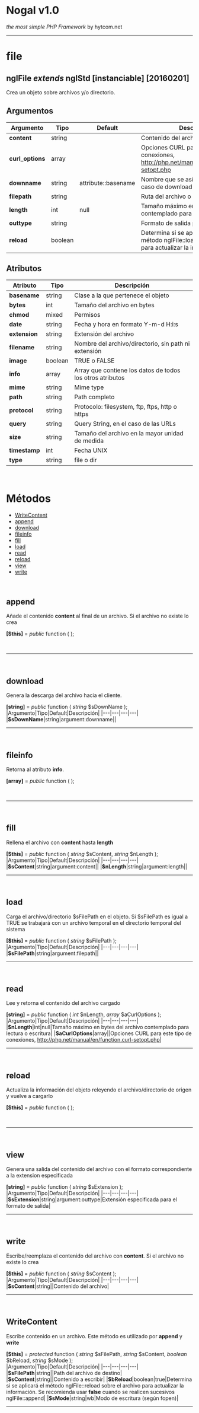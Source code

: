 # Nogal v1.0
*the most simple PHP Framework* by hytcom.net
___
  

# file
## nglFile *extends* nglStd [instanciable] [20160201]
Crea un objeto sobre archivos y/o directorio.
  
## Argumentos
|Argumento|Tipo|Default|Descripción|
|---|---|---|---|
|**content**|string||Contenido del archivo|
|**curl_options**|array||Opciones CURL para este tipo de conexiones, <a href="http://php.net/manual/en/function.curl-setopt.php" target="_blank">http://php.net/manual/en/function.curl-setopt.php</a>|
|**downname**|string|attribute::basename|Nombre que se asignará al archivo en caso de download|
|**filepath**|string||Ruta del archivo o directorio|
|**length**|int|null|Tamaño máximo en bytes del archivo contemplado para lectura o escritura|
|**outtype**|string||Formato de salida para el método view|
|**reload**|boolean||Determina si se aplicará nuevamente el método nglFile::load sobre el archivo para actualizar la información|

## Atributos
|Atributo|Tipo|Descripción|
|---|---|---|
|**basename**|string|Clase a la que pertenece el objeto|
|**bytes**|int|Tamaño del archivo en bytes|
|**chmod**|mixed|Permisos|
|**date**|string|Fecha y hora en formato Y-m-d H:i:s|
|**extension**|string|Extensión del archivo|
|**filename**|string|Nombre del archivo/directorio, sin path ni extensión|
|**image**|boolean|TRUE o FALSE|
|**info**|array|Array que contiene los datos de todos los otros atributos|
|**mime**|string|Mime type|
|**path**|string|Path completo|
|**protocol**|string|Protocolo: filesystem, ftp, ftps, http o https|
|**query**|string|Query String, en el caso de las URLs|
|**size**|string|Tamaño del archivo en la mayor unidad de medida|
|**timestamp**|int|Fecha UNIX|
|**type**|string|file o dir|

  
&nbsp;

# Métodos
- [WriteContent](#WriteContent)
- [append](#append)
- [download](#download)
- [fileinfo](#fileinfo)
- [fill](#fill)
- [load](#load)
- [read](#read)
- [reload](#reload)
- [view](#view)
- [write](#write)

  
&nbsp;


## append
Añade el contenido **content** al final de un archivo. Si el archivo no existe lo crea  

**[$this]** =  *public* function ( );
  
&nbsp;
___
&nbsp;

## download
Genera la descarga del archivo hacia el cliente.  

**[string]** =  *public* function ( *string* \$sDownName );  
|Argumento|Tipo|Default|Descripción|
|---|---|---|---|
|**\$sDownName**|string|argument:downname||
&nbsp;
___
&nbsp;

## fileinfo
Retorna al atributo **info**.  

**[array]** =  *public* function ( );
  
&nbsp;
___
&nbsp;

## fill
Rellena el archivo con **content** hasta **length**  

**[$this]** =  *public* function ( *string* \$sContent, *string* \$nLength );  
|Argumento|Tipo|Default|Descripción|
|---|---|---|---|
|**\$sContent**|string|argument:content||
|**\$nLength**|string|argument:length||
&nbsp;
___
&nbsp;

## load
Carga el archivo/directorio \$sFilePath en el objeto.
Si \$sFilePath es igual a TRUE se trabajará con un archivo temporal en el directorio temporal del sistema  

**[$this]** =  *public* function ( *string* \$sFilePath );  
|Argumento|Tipo|Default|Descripción|
|---|---|---|---|
|**\$sFilePath**|string|argument:filepath||
&nbsp;
___
&nbsp;

## read
Lee y retorna el contenido del archivo cargado  

**[string]** =  *public* function ( *int* \$nLength, *array* \$aCurlOptions );  
|Argumento|Tipo|Default|Descripción|
|---|---|---|---|
|**\$nLength**|int|null|Tamaño máximo en bytes del archivo contemplado para lectura o escritura|
|**\$aCurlOptions**|array||Opciones CURL para este tipo de conexiones, <a href="http://php.net/manual/en/function.curl-setopt.php" target="_blank">http://php.net/manual/en/function.curl-setopt.php</a>|
&nbsp;
___
&nbsp;

## reload
Actualiza la información del objeto releyendo el archivo/directorio de origen y vuelve a cargarlo  

**[$this]** =  *public* function ( );
  
&nbsp;
___
&nbsp;

## view
Genera una salida del contenido del archivo con el formato correspondiente a la extension especificada  

**[string]** =  *public* function ( *string* \$sExtension );  
|Argumento|Tipo|Default|Descripción|
|---|---|---|---|
|**\$sExtension**|string|argument:outtype|Extensión especificada para el formato de salida|
&nbsp;
___
&nbsp;

## write
Escribe/reemplaza el contenido del archivo con **content**. Si el archivo no existe lo crea  

**[$this]** =  *public* function ( *string* \$sContent );  
|Argumento|Tipo|Default|Descripción|
|---|---|---|---|
|**\$sContent**|string||Contenido del archivo|
&nbsp;
___
&nbsp;

## WriteContent
Escribe contenido en un archivo. Este método es utilizado por **append** y **write**  

**[$this]** =  *protected* function ( *string* \$sFilePath, *string* \$sContent, *boolean* \$bReload, *string* \$sMode );  
|Argumento|Tipo|Default|Descripción|
|---|---|---|---|
|**\$sFilePath**|string||Path del archivo de destino|
|**\$sContent**|string||Contenido a escribir|
|**\$bReload**|boolean|true|Determina si se aplicará el método nglFile::reload sobre el archivo para actualizar la información.
Se recomienda usar **false** cuando se realicen sucesivos nglFile::append|
|**\$sMode**|string|wb|Modo de escritura (según fopen)|
&nbsp;
___
&nbsp;
